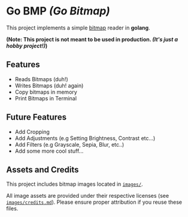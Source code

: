 # Go BMP _(Go Bitmap)_

This project implements a simple [bitmap](https://en.wikipedia.org/wiki/BMP_file_format) reader in **golang**.

**(Note: This project is **not** meant to be used in production. _(It's just a hobby project!)_)**

## Features

- Reads Bitmaps (duh!)
- Writes Bitmaps (duh! again)
- Copy bitmaps in memory
- Print Bitmaps in Terminal

## Future Features

- Add Cropping
- Add Adjustments (e.g Setting Brightness, Contrast etc...)
- Add Filters (e.g Grayscale, Sepia, Blur, etc..)
- Add some more cool stuff...

## Assets and Credits

This project includes bitmap images located in [`images/`](https://github.com/Anas-Shakeel/go-bmp/tree/main/images).

All image assets are provided under their respective licenses (see [`images/credits.md`](https://github.com/Anas-Shakeel/go-bmp/blob/main/images/credits.md)).
Please ensure proper attribution if you reuse these files.
